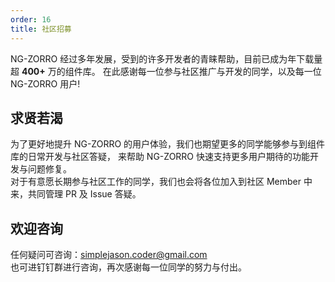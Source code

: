 ```yaml
---
order: 16
title: 社区招募
---
```


NG-ZORRO 经过多年发展，受到的许多开发者的青睐帮助，目前已成为年下载量超 **400+** 万的组件库。
在此感谢每一位参与社区推广与开发的同学，以及每一位 NG-ZORRO 用户!

## 求贤若渴
为了更好地提升 NG-ZORRO 的用户体验，我们也期望更多的同学能够参与到组件库的日常开发与社区答疑，
来帮助 NG-ZORRO 快速支持更多用户期待的功能开发与问题修复。
<br>
对于有意愿长期参与社区工作的同学，我们也会将各位加入到社区 Member 中来，共同管理 PR 及 Issue 答疑。

## 欢迎咨询
任何疑问可咨询：[simplejason.coder@gmail.com](mailto:simplejason.coder@gmail.com)
<br>
也可进钉钉群进行咨询，再次感谢每一位同学的努力与付出。